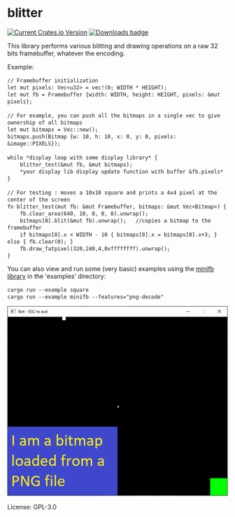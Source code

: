 # blitter

[![Current Crates.io Version](https://img.shields.io/crates/v/blitter.svg)](https://crates.io/crates/blitter)
[![Downloads badge](https://img.shields.io/crates/d/blitter.svg)](https://crates.io/crates/blitter)

This library performs various blitting and drawing operations on a raw 32 bits framebuffer, whatever the encoding.

Example:
```
// Framebuffer initialization
let mut pixels: Vec<u32> = vec!(0; WIDTH * HEIGHT);
let mut fb = Framebuffer {width: WIDTH, height: HEIGHT, pixels: &mut pixels};

// For example, you can push all the bitmaps in a single vec to give ownership of all bitmaps
let mut bitmaps = Vec::new();
bitmaps.push(Bitmap {w: 10, h: 10, x: 0, y: 0, pixels: &image::PIXELS});

while *display loop with some display library* {
    blitter_test(&mut fb, &mut bitmaps);
    *your display lib display update function with buffer &fb.pixels*
}

// For testing : moves a 10x10 square and prints a 4x4 pixel at the center of the screen
fn blitter_test(mut fb: &mut Framebuffer, bitmaps: &mut Vec<Bitmap>) {
    fb.clear_area(640, 10, 0, 0, 0).unwrap();
    bitmaps[0].blit(&mut fb).unwrap();   //copies a bitmap to the framebuffer
    if bitmaps[0].x < WIDTH - 10 { bitmaps[0].x = bitmaps[0].x+3; } else { fb.clear(0); }
    fb.draw_fatpixel(320,240,4,0xffffffff).unwrap();
}
```

You can also view and run some (very basic) examples using the [minifb library](https://crates.io/crates/minifb) in the 'examples' directory:
```
cargo run --example square
cargo run --example minifb --features="png-decode"
```

![Screenshot](resources/screenshot.png)

License: GPL-3.0
